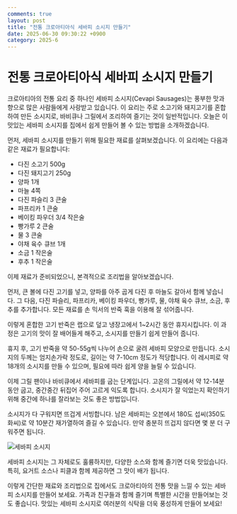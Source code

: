 ```yaml
---
comments: true
layout: post
title: "전통 크로아티아식 세바피 소시지 만들기"
date: 2025-06-30 09:30:22 +0900
category: 2025-6
---
```


# 전통 크로아티아식 세바피 소시지 만들기

크로아티아의 전통 요리 중 하나인 세바피 소시지(Cevapi Sausages)는 풍부한 맛과 향으로 많은 사람들에게 사랑받고 있습니다. 이 요리는 주로 소고기와 돼지고기를 혼합하여 만든 소시지로, 바비큐나 그릴에서 조리하여 즐기는 것이 일반적입니다. 오늘은 이 맛있는 세바피 소시지를 집에서 쉽게 만들어 볼 수 있는 방법을 소개하겠습니다.

먼저, 세바피 소시지를 만들기 위해 필요한 재료를 살펴보겠습니다. 이 요리에는 다음과 같은 재료가 필요합니다:

- 다진 소고기 500g
- 다진 돼지고기 250g
- 양파 1개
- 마늘 4쪽
- 다진 파슬리 3 큰술
- 파프리카 1 큰술
- 베이킹 파우더 3/4 작은술
- 빵가루 2 큰술
- 물 3 큰술
- 야채 육수 큐브 1개
- 소금 1 작은술
- 후추 1 작은술

이제 재료가 준비되었으니, 본격적으로 조리법을 알아보겠습니다. 

먼저, 큰 볼에 다진 고기를 넣고, 양파를 아주 곱게 다진 후 마늘도 갈아서 함께 넣습니다. 그 다음, 다진 파슬리, 파프리카, 베이킹 파우더, 빵가루, 물, 야채 육수 큐브, 소금, 후추를 추가합니다. 모든 재료를 손 믹서의 반죽 훅을 이용해 잘 섞어줍니다. 

이렇게 혼합한 고기 반죽은 랩으로 덮고 냉장고에서 1~2시간 동안 휴지시킵니다. 이 과정은 고기의 맛이 잘 배어들게 해주고, 소시지를 만들기 쉽게 만들어 줍니다.

휴지 후, 고기 반죽을 약 50-55g씩 나누어 손으로 굴려 세바피 모양으로 만듭니다. 소시지의 두께는 엄지손가락 정도로, 길이는 약 7-10cm 정도가 적당합니다. 이 레시피로 약 18개의 소시지를 만들 수 있으며, 필요에 따라 쉽게 양을 늘릴 수 있습니다.

이제 그릴 팬이나 바비큐에서 세바피를 굽는 단계입니다. 고온의 그릴에서 약 12-14분 동안 굽고, 중간중간 뒤집어 주어 고르게 익도록 합니다. 소시지가 잘 익었는지 확인하기 위해 중간에 하나를 잘라보는 것도 좋은 방법입니다. 

소시지가 다 구워지면 뜨겁게 서빙합니다. 남은 세바피는 오븐에서 180도 섭씨(350도 화씨)로 약 10분간 재가열하여 즐길 수 있습니다. 만약 충분히 뜨겁지 않다면 몇 분 더 구워주면 됩니다.

![세바피 소시지](https://www.themealdb.com/images/media/meals/vc08jn1628769553.jpg)

세바피 소시지는 그 자체로도 훌륭하지만, 다양한 소스와 함께 즐기면 더욱 맛있습니다. 특히, 요거트 소스나 피클과 함께 제공하면 그 맛이 배가 됩니다. 

이렇게 간단한 재료와 조리법으로 집에서도 크로아티아의 전통 맛을 느낄 수 있는 세바피 소시지를 만들어 보세요. 가족과 친구들과 함께 즐기며 특별한 시간을 만들어보는 것도 좋습니다. 맛있는 세바피 소시지로 여러분의 식탁을 더욱 풍성하게 만들어 보세요!